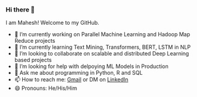### Hi there 👋

<!--
**mbadamve/mbadamve** is a ✨ _special_ ✨ repository because its `README.md` (this file) appears on your GitHub profile.
-->
I am Mahesh! Welcome to my GitHub.


- 🔭 I’m currently working on Parallel Machine Learning and Hadoop Map Reduce projects
- 🌱 I’m currently learning Text Mining, Transformers, BERT, LSTM in NLP
- 👯 I’m looking to collaborate on scalable and distributed Deep Learning based projects
- 🤔 I’m looking for help with delpoying ML Models in Production
- 💬 Ask me about programming in Python, R and SQL 
- 📫 How to reach me: [Gmail](mailto:maheshbadam945@gmail.com) or DM on [LinkedIn](linkedin.com/in/mahesh-badam)
- 😄 Pronouns: He/His/Him


